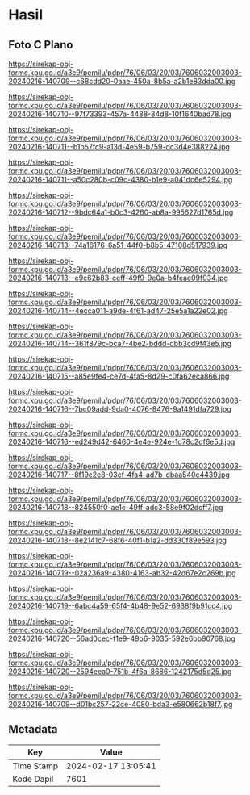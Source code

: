 # Hasil

## Foto C Plano

https://sirekap-obj-formc.kpu.go.id/a3e9/pemilu/pdpr/76/06/03/20/03/7606032003003-20240216-140709--c68cdd20-0aae-450a-8b5a-a2b1e83dda00.jpg

https://sirekap-obj-formc.kpu.go.id/a3e9/pemilu/pdpr/76/06/03/20/03/7606032003003-20240216-140710--97f73393-457a-4488-84d8-10f1640bad78.jpg

https://sirekap-obj-formc.kpu.go.id/a3e9/pemilu/pdpr/76/06/03/20/03/7606032003003-20240216-140711--b1b57fc9-a13d-4e59-b759-dc3d4e388224.jpg

https://sirekap-obj-formc.kpu.go.id/a3e9/pemilu/pdpr/76/06/03/20/03/7606032003003-20240216-140711--a50c280b-c09c-4380-b1e9-a041dc6e5294.jpg

https://sirekap-obj-formc.kpu.go.id/a3e9/pemilu/pdpr/76/06/03/20/03/7606032003003-20240216-140712--9bdc64a1-b0c3-4260-ab8a-995627d1765d.jpg

https://sirekap-obj-formc.kpu.go.id/a3e9/pemilu/pdpr/76/06/03/20/03/7606032003003-20240216-140713--74a16176-6a51-44f0-b8b5-47108d517939.jpg

https://sirekap-obj-formc.kpu.go.id/a3e9/pemilu/pdpr/76/06/03/20/03/7606032003003-20240216-140713--e9c62b83-ceff-49f9-9e0a-b4feae09f934.jpg

https://sirekap-obj-formc.kpu.go.id/a3e9/pemilu/pdpr/76/06/03/20/03/7606032003003-20240216-140714--4ecca011-a9de-4f61-ad47-25e5a1a22e02.jpg

https://sirekap-obj-formc.kpu.go.id/a3e9/pemilu/pdpr/76/06/03/20/03/7606032003003-20240216-140714--361f879c-bca7-4be2-bddd-dbb3cd9f43e5.jpg

https://sirekap-obj-formc.kpu.go.id/a3e9/pemilu/pdpr/76/06/03/20/03/7606032003003-20240216-140715--a85e9fe4-ce7d-4fa5-8d29-c0fa62eca866.jpg

https://sirekap-obj-formc.kpu.go.id/a3e9/pemilu/pdpr/76/06/03/20/03/7606032003003-20240216-140716--7bc09add-9da0-4076-8476-9a1491dfa729.jpg

https://sirekap-obj-formc.kpu.go.id/a3e9/pemilu/pdpr/76/06/03/20/03/7606032003003-20240216-140716--ed249d42-6460-4e4e-924e-1d78c2df6e5d.jpg

https://sirekap-obj-formc.kpu.go.id/a3e9/pemilu/pdpr/76/06/03/20/03/7606032003003-20240216-140717--8f19c2e8-03cf-4fa4-ad7b-dbaa540c4439.jpg

https://sirekap-obj-formc.kpu.go.id/a3e9/pemilu/pdpr/76/06/03/20/03/7606032003003-20240216-140718--824550f0-ae1c-49ff-adc3-58e9f02dcff7.jpg

https://sirekap-obj-formc.kpu.go.id/a3e9/pemilu/pdpr/76/06/03/20/03/7606032003003-20240216-140718--8e2141c7-68f6-40f1-b1a2-dd330f89e593.jpg

https://sirekap-obj-formc.kpu.go.id/a3e9/pemilu/pdpr/76/06/03/20/03/7606032003003-20240216-140719--02a236a9-4380-4163-ab32-42d67e2c269b.jpg

https://sirekap-obj-formc.kpu.go.id/a3e9/pemilu/pdpr/76/06/03/20/03/7606032003003-20240216-140719--6abc4a59-65f4-4b48-9e52-6938f9b91cc4.jpg

https://sirekap-obj-formc.kpu.go.id/a3e9/pemilu/pdpr/76/06/03/20/03/7606032003003-20240216-140720--56ad0cec-f1e9-49b6-9035-592e6bb90768.jpg

https://sirekap-obj-formc.kpu.go.id/a3e9/pemilu/pdpr/76/06/03/20/03/7606032003003-20240216-140720--2594eea0-751b-4f6a-8686-1242175d5d25.jpg

https://sirekap-obj-formc.kpu.go.id/a3e9/pemilu/pdpr/76/06/03/20/03/7606032003003-20240216-140709--d01bc257-22ce-4080-bda3-e580662b18f7.jpg


## Metadata

| Key        | Value               |
| ---------- | ------------------- |
| Time Stamp | 2024-02-17 13:05:41 |
| Kode Dapil | 7601                |



